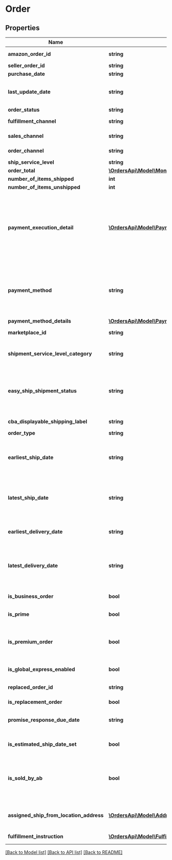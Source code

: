 # Order

## Properties
Name | Type | Description | Notes
------------ | ------------- | ------------- | -------------
**amazon_order_id** | **string** | An Amazon-defined order identifier, in 3-7-7 format. | 
**seller_order_id** | **string** | A seller-defined order identifier. | [optional] 
**purchase_date** | **string** | The date when the order was created. | 
**last_update_date** | **string** | The date when the order was last updated.  Note: LastUpdateDate is returned with an incorrect date for orders that were last updated before 2009-04-01. | 
**order_status** | **string** | The current order status. | 
**fulfillment_channel** | **string** | Whether the order was fulfilled by Amazon (AFN) or by the seller (MFN). | [optional] 
**sales_channel** | **string** | The sales channel of the first item in the order. | [optional] 
**order_channel** | **string** | The order channel of the first item in the order. | [optional] 
**ship_service_level** | **string** | The shipment service level of the order. | [optional] 
**order_total** | [**\OrdersApi\Model\Money**](Money.md) | The total charge for this order. | [optional] 
**number_of_items_shipped** | **int** | The number of items shipped. | [optional] 
**number_of_items_unshipped** | **int** | The number of items unshipped. | [optional] 
**payment_execution_detail** | [**\OrdersApi\Model\PaymentExecutionDetailItemList**](PaymentExecutionDetailItemList.md) | Information about sub-payment methods for a Cash On Delivery (COD) order.  Note: For a COD order that is paid for using one sub-payment method, one PaymentExecutionDetailItem object is returned, with PaymentExecutionDetailItem/PaymentMethod &#x3D; COD. For a COD order that is paid for using multiple sub-payment methods, two or more PaymentExecutionDetailItem objects are returned. | [optional] 
**payment_method** | **string** | The payment method for the order. This property is limited to Cash On Delivery (COD) and Convenience Store (CVS) payment methods. Unless you need the specific COD payment information provided by the PaymentExecutionDetailItem object, we recommend using the PaymentMethodDetails property to get payment method information. | [optional] 
**payment_method_details** | [**\OrdersApi\Model\PaymentMethodDetailItemList**](PaymentMethodDetailItemList.md) | A list of payment methods for the order. | [optional] 
**marketplace_id** | **string** | The identifier for the marketplace where the order was placed. | [optional] 
**shipment_service_level_category** | **string** | The shipment service level category of the order.  Possible values: Expedited, FreeEconomy, NextDay, SameDay, SecondDay, Scheduled, Standard. | [optional] 
**easy_ship_shipment_status** | **string** | The status of the Amazon Easy Ship order. This property is included only for Amazon Easy Ship orders.  Possible values: PendingPickUp, LabelCanceled, PickedUp, OutForDelivery, Damaged, Delivered, RejectedByBuyer, Undeliverable, ReturnedToSeller, ReturningToSeller. | [optional] 
**cba_displayable_shipping_label** | **string** | Custom ship label for Checkout by Amazon (CBA). | [optional] 
**order_type** | **string** | The type of the order. | [optional] 
**earliest_ship_date** | **string** | The start of the time period within which you have committed to ship the order. In ISO 8601 date time format. Returned only for seller-fulfilled orders.  Note: EarliestShipDate might not be returned for orders placed before February 1, 2013. | [optional] 
**latest_ship_date** | **string** | The end of the time period within which you have committed to ship the order. In ISO 8601 date time format. Returned only for seller-fulfilled orders.  Note: LatestShipDate might not be returned for orders placed before February 1, 2013. | [optional] 
**earliest_delivery_date** | **string** | The start of the time period within which you have committed to fulfill the order. In ISO 8601 date time format. Returned only for seller-fulfilled orders. | [optional] 
**latest_delivery_date** | **string** | The end of the time period within which you have committed to fulfill the order. In ISO 8601 date time format. Returned only for seller-fulfilled orders that do not have a PendingAvailability, Pending, or Canceled status. | [optional] 
**is_business_order** | **bool** | When true, the order is an Amazon Business order. An Amazon Business order is an order where the buyer is a Verified Business Buyer. | [optional] 
**is_prime** | **bool** | When true, the order is a seller-fulfilled Amazon Prime order. | [optional] 
**is_premium_order** | **bool** | When true, the order has a Premium Shipping Service Level Agreement. For more information about Premium Shipping orders, see \&quot;Premium Shipping Options\&quot; in the Seller Central Help for your marketplace. | [optional] 
**is_global_express_enabled** | **bool** | When true, the order is a GlobalExpress order. | [optional] 
**replaced_order_id** | **string** | The order ID value for the order that is being replaced. Returned only if IsReplacementOrder &#x3D; true. | [optional] 
**is_replacement_order** | **bool** | When true, this is a replacement order. | [optional] 
**promise_response_due_date** | **string** | Indicates the date by which the seller must respond to the buyer with an estimated ship date. Returned only for Sourcing on Demand orders. | [optional] 
**is_estimated_ship_date_set** | **bool** | When true, the estimated ship date is set for the order. Returned only for Sourcing on Demand orders. | [optional] 
**is_sold_by_ab** | **bool** | When true, the item within this order was bought and re-sold by Amazon Business EU SARL (ABEU). By buying and instantly re-selling your items, ABEU becomes the seller of record, making your inventory available for sale to customers who would not otherwise purchase from a third-party seller. | [optional] 
**assigned_ship_from_location_address** | [**\OrdersApi\Model\Address**](Address.md) | The recommended location for the seller to ship the items from. It is calculated at checkout. The seller may or may not choose to ship from this location. | [optional] 
**fulfillment_instruction** | [**\OrdersApi\Model\FulfillmentInstruction**](FulfillmentInstruction.md) | Contains the instructions about the fulfillment like where should it be fulfilled from. | [optional] 

[[Back to Model list]](../README.md#documentation-for-models) [[Back to API list]](../README.md#documentation-for-api-endpoints) [[Back to README]](../README.md)


